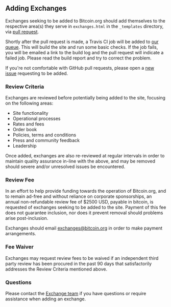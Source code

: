 ## Adding Exchanges

Exchanges seeking to be added to Bitcoin.org should add themselves to the
respective area(s) they serve in `exchanges.html` in the `_templates` directory,
via [pull request](https://github.com/bitcoin-dot-org/bitcoin.org/pull/new/master).

Shortly after the pull request is made, a Travis CI job will be added to [our
queue](https://travis-ci.org/bitcoin-dot-org/bitcoin.org). This will build the
site and run some basic checks. If the job fails, you will be emailed a link to
the build log and the pull request will indicate a failed job. Please read the
build report and try to correct the problem.

If you're not comfortable with GitHub pull requests, please open a
[new issue](https://github.com/bitcoin-dot-org/bitcoin.org/issues/new) requesting
to be added.

### Review Criteria

Exchanges are reviewed before potentially being added to the site, focusing on
the following areas:

+ Site functionality
+ Operational processes
+ Rates and fees
+ Order book
+ Policies, terms and conditions
+ Press and community feedback
+ Leadership

Once added, exchanges are also re-reviewed at regular intervals in order to
maintain quality assurance in-line with the above, and may be removed should
severe and/or unresolved issues be encountered.

### Review Fee

In an effort to help provide funding towards the operation of Bitcoin.org, and
to remain ad-free and without reliance on corporate sponsorships, an annual
non-refundable review fee of $2500 USD, payable in bitcoin, is requested of
exchanges seeking to be added to the site. Payment of this fee does not
guarantee inclusion, nor does it prevent removal should problems arise
post-inclusion.

Exchanges should email [exchanges@bitcoin.org](mailto:exchanges@bitcoin.org) in
order to make payment arrangements.

### Fee Waiver

Exchanges may request review fees to be waived if an independent third party
review has been procured in the past 90 days that satisfactorily addresses the
Review Criteria mentioned above.

### Questions

Please contact the [Exchange team](mailto:exchanges@bitcoin.org) if you have
questions or require assistance when adding an exchange.

